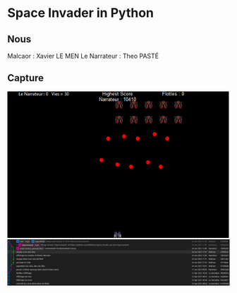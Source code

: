 # Space Invader in Python

## Nous

Malcaor : Xavier LE MEN
Le Narrateur : Theo PASTÉ

## Capture

![capture2](img/Capture_space_invader.PNG)
![capture](img/Merge.PNG)